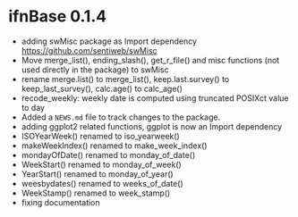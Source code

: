 # ifnBase 0.1.4
* adding swMisc package as Import dependency https://github.com/sentiweb/swMisc
* Move merge_list(), ending_slash(), get_r_file() and misc functions (not used directly in the package) to swMisc 
* rename merge.list() to merge_list(), keep.last.survey() to keep_last_survey(), calc.age() to calc_age()
* recode_weekly: weekly date is computed using truncated POSIXct value to day
* Added a `NEWS.md` file to track changes to the package.
* adding ggplot2 related functions, ggplot is now an Import dependency
* ISOYearWeek() renamed to iso_yearweek()
* makeWeekIndex() renamed to make_week_index()
* mondayOfDate() renamed to monday_of_date()
* WeekStart() renamed to monday_of_week()
* YearStart() renamed to monday_of_year()
* weesbydates() renamed to weeks_of_date()
* WeekStamp() renamed to week_stamp()
* fixing documentation
